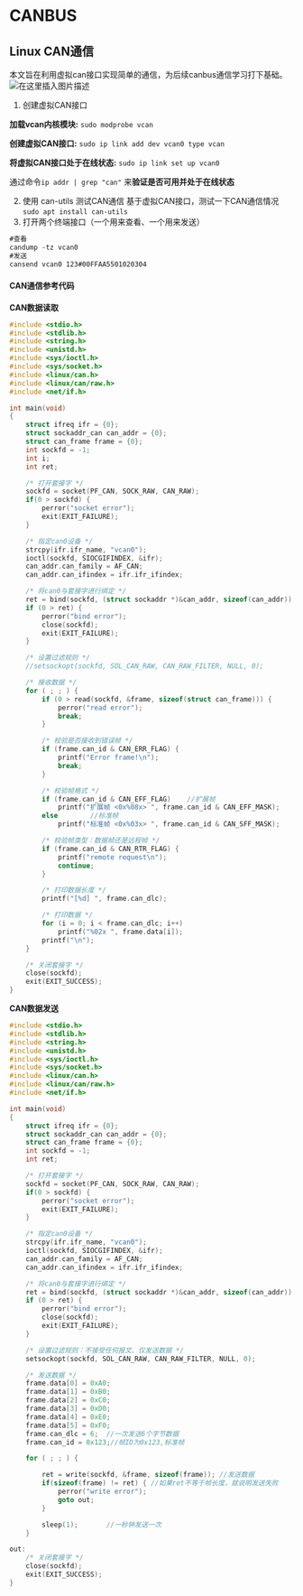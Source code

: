 # CANBUS

## Linux CAN通信
本文旨在利用虚拟can接口实现简单的通信，为后续canbus通信学习打下基础。
![在这里插入图片描述](https://img-blog.csdnimg.cn/93d51224cd9b4e9f9fc64568616c0137.png)

1. 创建虚拟CAN接口

**加载vcan内核模块:** `sudo modprobe vcan`

**创建虚拟CAN接口:** `sudo ip link add dev vcan0 type vcan`

**将虚拟CAN接口处于在线状态:** `sudo ip link set up vcan0`

通过命令`ip addr | grep "can"` 来**验证是否可用并处于在线状态** 

2. 使用 can-utils 测试CAN通信 基于虚拟CAN接口，测试一下CAN通信情况 `sudo apt install can-utils`
3. 打开两个终端接口（一个用来查看、一个用来发送）

```markdown
#查看
candump -tz vcan0
#发送
cansend vcan0 123#00FFAA5501020304
```

#### CAN通信参考代码

**CAN数据读取**

```c++
#include <stdio.h>
#include <stdlib.h>
#include <string.h>
#include <unistd.h>
#include <sys/ioctl.h>
#include <sys/socket.h>
#include <linux/can.h>
#include <linux/can/raw.h>
#include <net/if.h>

int main(void)
{
	struct ifreq ifr = {0};
	struct sockaddr_can can_addr = {0};
	struct can_frame frame = {0};
	int sockfd = -1;
	int i;
	int ret;

	/* 打开套接字 */
	sockfd = socket(PF_CAN, SOCK_RAW, CAN_RAW);
	if(0 > sockfd) {
		perror("socket error");
		exit(EXIT_FAILURE);
	}

	/* 指定can0设备 */
	strcpy(ifr.ifr_name, "vcan0");
	ioctl(sockfd, SIOCGIFINDEX, &ifr);
	can_addr.can_family = AF_CAN;
	can_addr.can_ifindex = ifr.ifr_ifindex;

	/* 将can0与套接字进行绑定 */
	ret = bind(sockfd, (struct sockaddr *)&can_addr, sizeof(can_addr));
	if (0 > ret) {
		perror("bind error");
		close(sockfd);
		exit(EXIT_FAILURE);
	}

	/* 设置过滤规则 */
	//setsockopt(sockfd, SOL_CAN_RAW, CAN_RAW_FILTER, NULL, 0);

	/* 接收数据 */
	for ( ; ; ) {
		if (0 > read(sockfd, &frame, sizeof(struct can_frame))) {
			perror("read error");
			break;
		}

		/* 校验是否接收到错误帧 */
		if (frame.can_id & CAN_ERR_FLAG) {
			printf("Error frame!\n");
			break;
		}

		/* 校验帧格式 */
		if (frame.can_id & CAN_EFF_FLAG)	//扩展帧
			printf("扩展帧 <0x%08x> ", frame.can_id & CAN_EFF_MASK);
		else		//标准帧
			printf("标准帧 <0x%03x> ", frame.can_id & CAN_SFF_MASK);

		/* 校验帧类型：数据帧还是远程帧 */
		if (frame.can_id & CAN_RTR_FLAG) {
			printf("remote request\n");
			continue;
		}

		/* 打印数据长度 */
		printf("[%d] ", frame.can_dlc);

		/* 打印数据 */
		for (i = 0; i < frame.can_dlc; i++)
			printf("%02x ", frame.data[i]);
		printf("\n");
	}

	/* 关闭套接字 */
	close(sockfd);
	exit(EXIT_SUCCESS);
}
```

**CAN数据发送**

```c++
#include <stdio.h>
#include <stdlib.h>
#include <string.h>
#include <unistd.h>
#include <sys/ioctl.h>
#include <sys/socket.h>
#include <linux/can.h>
#include <linux/can/raw.h>
#include <net/if.h>

int main(void)
{
	struct ifreq ifr = {0};
	struct sockaddr_can can_addr = {0};
	struct can_frame frame = {0};
	int sockfd = -1;
	int ret;

	/* 打开套接字 */
	sockfd = socket(PF_CAN, SOCK_RAW, CAN_RAW);
	if(0 > sockfd) {
		perror("socket error");
		exit(EXIT_FAILURE);
	}

	/* 指定can0设备 */
	strcpy(ifr.ifr_name, "vcan0");
	ioctl(sockfd, SIOCGIFINDEX, &ifr);
	can_addr.can_family = AF_CAN;
	can_addr.can_ifindex = ifr.ifr_ifindex;

	/* 将can0与套接字进行绑定 */
	ret = bind(sockfd, (struct sockaddr *)&can_addr, sizeof(can_addr));
	if (0 > ret) {
		perror("bind error");
		close(sockfd);
		exit(EXIT_FAILURE);
	}

	/* 设置过滤规则：不接受任何报文、仅发送数据 */
	setsockopt(sockfd, SOL_CAN_RAW, CAN_RAW_FILTER, NULL, 0);

	/* 发送数据 */
	frame.data[0] = 0xA0;
	frame.data[1] = 0xB0;
	frame.data[2] = 0xC0;
	frame.data[3] = 0xD0;
	frame.data[4] = 0xE0;
	frame.data[5] = 0xF0;
	frame.can_dlc = 6;	//一次发送6个字节数据
	frame.can_id = 0x123;//帧ID为0x123,标准帧

	for ( ; ; ) {

		ret = write(sockfd, &frame, sizeof(frame)); //发送数据
		if(sizeof(frame) != ret) { //如果ret不等于帧长度，就说明发送失败
			perror("write error");
			goto out;
		}

		sleep(1);		//一秒钟发送一次
	}

out:
	/* 关闭套接字 */
	close(sockfd);
	exit(EXIT_SUCCESS);
}
```